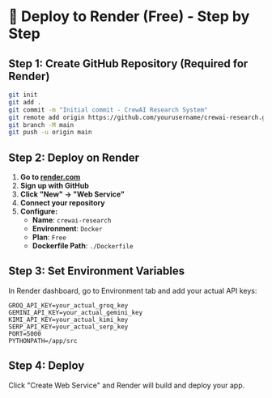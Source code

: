 # 🚀 Deploy to Render (Free) - Step by Step

## Step 1: Create GitHub Repository (Required for Render)

```bash
git init
git add .
git commit -m "Initial commit - CrewAI Research System"
git remote add origin https://github.com/yourusername/crewai-research.git
git branch -M main
git push -u origin main
```

## Step 2: Deploy on Render

1. **Go to [render.com](https://render.com)**
2. **Sign up with GitHub**
3. **Click "New" → "Web Service"**
4. **Connect your repository**
5. **Configure:**
   - **Name**: `crewai-research`
   - **Environment**: `Docker`
   - **Plan**: `Free`
   - **Dockerfile Path**: `./Dockerfile`

## Step 3: Set Environment Variables

In Render dashboard, go to Environment tab and add your actual API keys:

```
GROQ_API_KEY=your_actual_groq_key
GEMINI_API_KEY=your_actual_gemini_key
KIMI_API_KEY=your_actual_kimi_key
SERP_API_KEY=your_actual_serp_key
PORT=5000
PYTHONPATH=/app/src
```

## Step 4: Deploy

Click "Create Web Service" and Render will build and deploy your app.